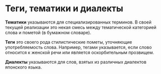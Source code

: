 # Теги, тематики и диалекты

**Тематики** указываются для специализированных терминов. В своей текущей реализации это некая смесь между тематической категорией слова и пометой (в бумажном словаре).

**Теги** это своего рода стилистические пометы, уточняющие употребляемость слова. Например, тегами указывается, если слово относится к женской речи или является оскорбительным прозвищем.

**Диалекты** указываются для слов, взятых из различных диалектов японского языка.
